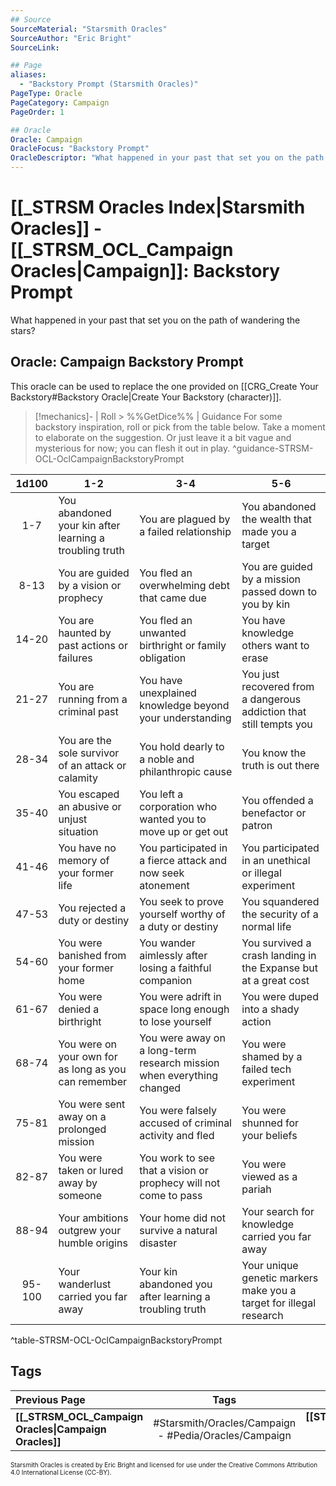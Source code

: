 ```yaml
---
## Source
SourceMaterial: "Starsmith Oracles"
SourceAuthor: "Eric Bright"
SourceLink: 

## Page
aliases:
  - "Backstory Prompt (Starsmith Oracles)"
PageType: Oracle
PageCategory: Campaign
PageOrder: 1

## Oracle
Oracle: Campaign
OracleFocus: "Backstory Prompt"
OracleDescriptor: "What happened in your past that set you on the path of wandering the stars?"
---
```

# [[_STRSM Oracles Index|Starsmith Oracles]] - [[_STRSM_OCL_Campaign Oracles|Campaign]]: Backstory Prompt
What happened in your past that set you on the path of wandering the stars?

## Oracle: Campaign Backstory Prompt
This oracle can be used to replace the one provided on [[CRG_Create Your Backstory#Backstory Oracle|Create Your Backstory (character)]].

> [!mechanics]- | Roll > %%GetDice%% | Guidance
> For some backstory inspiration, roll or pick from the table below. Take a moment to elaborate on the suggestion. Or just leave it a bit vague and mysterious for now; you can flesh it out in play. ^guidance-STRSM-OCL-OclCampaignBackstoryPrompt

| 1d100 | 1-2 | 3-4 | 5-6 |
| :---: | --- | --- | --- |
| 1-7 | You abandoned your kin after learning a troubling truth | You are plagued by a failed relationship | You abandoned the wealth that made you a target |
| 8-13 | You are guided by a vision or prophecy | You fled an overwhelming debt that came due | You are guided by a mission passed down to you by kin |
| 14-20 | You are haunted by past actions or failures | You fled an unwanted birthright or family obligation | You have knowledge others want to erase |
| 21-27 | You are running from a criminal past | You have unexplained knowledge beyond your understanding | You just recovered from a dangerous addiction that still tempts you |
| 28-34 | You are the sole survivor of an attack or calamity | You hold dearly to a noble and philanthropic cause | You know the truth is out there |
| 35-40 | You escaped an abusive or unjust situation | You left a corporation who wanted you to move up or get out | You offended a benefactor or patron |
| 41-46 | You have no memory of your former life | You participated in a fierce attack and now seek atonement | You participated in an unethical or illegal experiment |
| 47-53 | You rejected a duty or destiny | You seek to prove yourself worthy of a duty or destiny | You squandered the security of a normal life |
| 54-60 | You were banished from your former home | You wander aimlessly after losing a faithful companion | You survived a crash landing in the Expanse but at a great cost |
| 61-67 | You were denied a birthright | You were adrift in space long enough to lose yourself | You were duped into a shady action |
| 68-74 | You were on your own for as long as you can remember | You were away on a long-term research mission when everything changed | You were shamed by a failed tech experiment |
| 75-81 | You were sent away on a prolonged mission | You were falsely accused of criminal activity and fled | You were shunned for your beliefs |
| 82-87 | You were taken or lured away by someone | You work to see that a vision or prophecy will not come to pass | You were viewed as a pariah |
| 88-94 | Your ambitions outgrew your humble origins | Your home did not survive a natural disaster | Your search for knowledge carried you far away |
| 95-100 | Your wanderlust carried you far away | Your kin abandoned you after learning a troubling truth | Your unique genetic markers make you a target for illegal research |
^table-STRSM-OCL-OclCampaignBackstoryPrompt

## Tags
| Previous Page | Tags | Next Page | 
| :--- | :---: | ---: |
| **[[_STRSM_OCL_Campaign Oracles\|Campaign Oracles]]** | #Starsmith/Oracles/Campaign - #Pedia/Oracles/Campaign | **[[STRSM_OCL_Starship History\|Starship History Oracle]]** |

<font size=-2>Starsmith Oracles is created by Eric Bright and licensed for use under the Creative Commons Attribution 4.0 International License (CC-BY).</font>